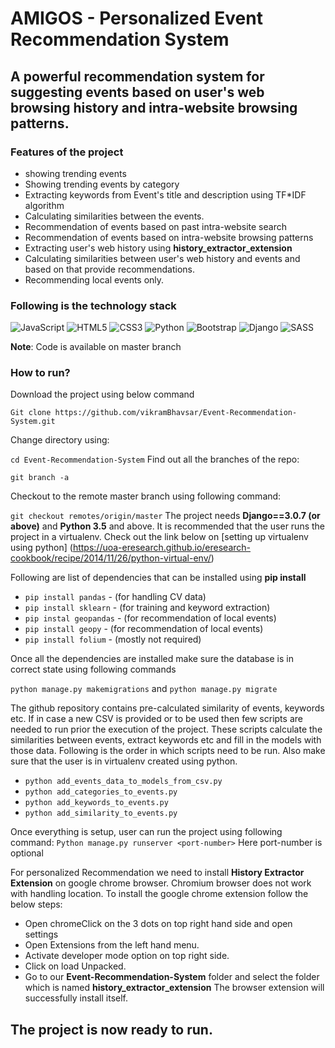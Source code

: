 # AMIGOS - Personalized Event Recommendation System

## A powerful recommendation system for suggesting events based on user's web browsing history and intra-website browsing patterns.

### Features of the project

- showing trending events
- Showing trending events by category
- Extracting keywords from Event's title and description using TF*IDF algorithm
- Calculating similarities between the events.
- Recommendation of events based on past intra-website search
- Recommendation of events based on intra-website browsing patterns
- Extracting user's web history using **history_extractor_extension** 
- Calculating similarities between user's web history and events and based on that provide recommendations.
- Recommending local events only.



### Following is the technology stack

<img alt="JavaScript" src="https://img.shields.io/badge/javascript-%23323330.svg?style=for-the-badge&logo=javascript&logoColor=%23F7DF1E"/> <img alt="HTML5" src="https://img.shields.io/badge/html5-%23E34F26.svg?style=for-the-badge&logo=html5&logoColor=white"/> <img alt="CSS3" src="https://img.shields.io/badge/css3-%231572B6.svg?style=for-the-badge&logo=css3&logoColor=white"/> <img alt="Python" src="https://img.shields.io/badge/python-%2314354C.svg?style=for-the-badge&logo=python&logoColor=white"/> <img alt="Bootstrap" src="https://img.shields.io/badge/bootstrap-%23563D7C.svg?style=for-the-badge&logo=bootstrap&logoColor=white"/> <img alt="Django" src="https://img.shields.io/badge/django-%23092E20.svg?style=for-the-badge&logo=django&logoColor=white"/> <img alt="SASS" src="https://img.shields.io/badge/SASS-hotpink.svg?style=for-the-badge&logo=SASS&logoColor=white"/> 





**Note**: Code is available on master branch

### How to run?

Download the project using below command

`Git clone https://github.com/vikramBhavsar/Event-Recommendation-System.git`

Change directory using: 

`cd Event-Recommendation-System`
Find out all the branches of the repo:

`git branch -a`

Checkout to the remote master branch using following command:

`git checkout remotes/origin/master`
The project needs **Django==3.0.7 (or above)** and **Python 3.5** and above. It is recommended that the user runs the project in a virtualenv. Check out the link below on [setting up virtualenv using python] (https://uoa-eresearch.github.io/eresearch-cookbook/recipe/2014/11/26/python-virtual-env/)

Following are list of dependencies that can be installed using **pip install** 

- `pip install pandas` - (for handling CV data)
- `pip install sklearn` - (for training and keyword extraction)
- `pip instal geopandas` - (for recommendation of local events)
- `pip install geopy` - (for recommendation of local events)
- `pip install folium` - (mostly not required)



Once all the dependencies are installed make sure the database is in correct state using following commands

`python manage.py makemigrations` and  `python manage.py migrate` 

The github repository contains pre-calculated similarity of events, keywords etc. If in case a new CSV is provided or to be used then few scripts are needed to run prior the execution of the project. These scripts calculate the similarities between events, extract keywords etc and fill in the models with those data. Following is the order in which scripts need to be run. Also make sure that the user is in virtualenv created using python.

- `python add_events_data_to_models_from_csv.py`
- `python add_categories_to_events.py` 
- `python add_keywords_to_events.py`
- `python add_similarity_to_events.py`

Once everything is setup, user can run the project using following command: `Python manage.py runserver <port-number>` Here port-number is optional 

For personalized Recommendation we need to install **History Extractor Extension** on google chrome browser. Chromium browser does not work with handling location. To install the google chrome extension follow the below steps:

- Open chromeClick on the 3 dots on top right hand side and open settings
- Open Extensions from the left hand menu.
- Activate developer mode option on top right side.
- Click on load Unpacked.
- Go to our **Event-Recommendation-System** folder and select the folder which is named **history_extractor_extension** The browser extension will successfully install itself.

## The project is now ready to run.

